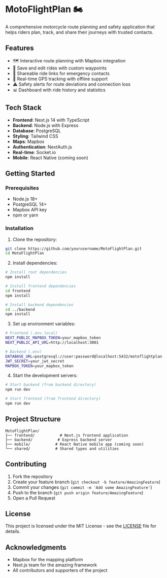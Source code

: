 # MotoFlightPlan 🏍️

A comprehensive motorcycle route planning and safety application that helps riders plan, track, and share their journeys with trusted contacts.

## Features

- 🗺️ Interactive route planning with Mapbox integration
- 📍 Save and edit rides with custom waypoints
- 🔗 Shareable ride links for emergency contacts
- 📱 Real-time GPS tracking with offline support
- ⚠️ Safety alerts for route deviations and connection loss
- 📊 Dashboard with ride history and statistics

## Tech Stack

- **Frontend**: Next.js 14 with TypeScript
- **Backend**: Node.js with Express
- **Database**: PostgreSQL
- **Styling**: Tailwind CSS
- **Maps**: Mapbox
- **Authentication**: NextAuth.js
- **Real-time**: Socket.io
- **Mobile**: React Native (coming soon)

## Getting Started

### Prerequisites

- Node.js 18+
- PostgreSQL 14+
- Mapbox API key
- npm or yarn

### Installation

1. Clone the repository:
```bash
git clone https://github.com/yourusername/MotoFlightPlan.git
cd MotoFlightPlan
```

2. Install dependencies:
```bash
# Install root dependencies
npm install

# Install frontend dependencies
cd frontend
npm install

# Install backend dependencies
cd ../backend
npm install
```

3. Set up environment variables:
```bash
# Frontend (.env.local)
NEXT_PUBLIC_MAPBOX_TOKEN=your_mapbox_token
NEXT_PUBLIC_API_URL=http://localhost:3001

# Backend (.env)
DATABASE_URL=postgresql://user:password@localhost:5432/motoflightplan
JWT_SECRET=your_jwt_secret
MAPBOX_TOKEN=your_mapbox_token
```

4. Start the development servers:
```bash
# Start backend (from backend directory)
npm run dev

# Start frontend (from frontend directory)
npm run dev
```

## Project Structure

```
MotoFlightPlan/
├── frontend/           # Next.js frontend application
├── backend/           # Express backend server
├── mobile/           # React Native mobile app (coming soon)
└── shared/           # Shared types and utilities
```

## Contributing

1. Fork the repository
2. Create your feature branch (`git checkout -b feature/AmazingFeature`)
3. Commit your changes (`git commit -m 'Add some AmazingFeature'`)
4. Push to the branch (`git push origin feature/AmazingFeature`)
5. Open a Pull Request

## License

This project is licensed under the MIT License - see the [LICENSE](LICENSE) file for details.

## Acknowledgments

- Mapbox for the mapping platform
- Next.js team for the amazing framework
- All contributors and supporters of the project 